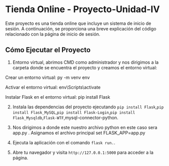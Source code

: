 # Tienda Online - Proyecto-Unidad-IV

Este proyecto es una tienda online que incluye un sistema de inicio de sesión. A continuación, se proporciona una breve explicación del código relacionado con la página de inicio de sesión.

## Cómo Ejecutar el Proyecto
1. Entorno virtual, abrimos CMD como administrador y nos dirigimos a la carpeta donde se encuentra el proyecto y creamos el entorno virtual:

Crear un entorno virtual:
py -m venv env

Activar el entorno virtual:
env\Scripts\activate

Instalar Flask en el entorno virtual:
pip install Flask

2. Instala las dependencias del proyecto ejecutando `pip install Flask`,`pip install Flask_MySQL`,`pip install Flask-Login`,`pip install Flask_Mysqldb`,`Flask-WTF`,mysql-connector-python.

3. Nos dirigimos a donde este nuestro archivo python en este caso sera app.py .
Asignamos el archivo principal
set FLASK_APP=app.py

4. Ejecuta la aplicación con el comando `flask run.`.

5. Abre tu navegador y visita `http://127.0.0.1:5000` para acceder a la página.
